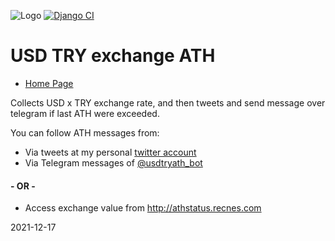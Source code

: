 ![Logo](https://encrypted-tbn0.gstatic.com/images?q=tbn:ANd9GcQTpFp7xujian_jIJCSdxZyLAKfpI98Ol6ATg&usqp=CAU) [![Django CI](https://github.com/RecNes/ath_status/actions/workflows/django.yml/badge.svg?branch=main)](https://github.com/RecNes/ath_status/actions/workflows/django.yml)


# USD TRY exchange ATH
- [Home Page](http://athstatus.recnes.com)

Collects USD x TRY exchange rate, and then tweets and send message over telegram if last ATH were exceeded.

You can follow ATH messages from:

 - Via tweets at my personal [twitter account](https://twitter.com/Sencer_H)
 - Via Telegram messages of [@usdtryath_bot](https://web.telegram.org/z/#2135169088)
 
#### - OR -

 - Access exchange value from http://athstatus.recnes.com

2021-12-17 